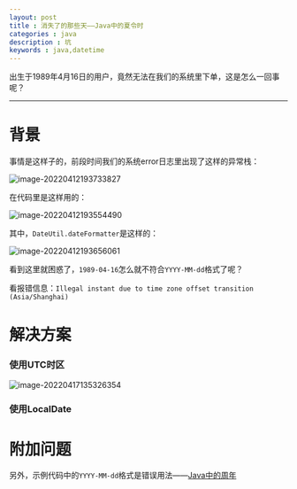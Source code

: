 ```yaml
---
layout: post
title : 消失了的那些天——Java中的夏令时
categories : java
description : 坑
keywords : java,datetime
---
```


出生于1989年4月16日的用户，竟然无法在我们的系统里下单，这是怎么一回事呢？

---

# 背景

事情是这样子的，前段时间我们的系统error日志里出现了这样的异常栈：

![image-20220412193733827](https://s2.loli.net/2022/04/12/JucBWY4iEph6wGQ.png)

在代码里是这样用的：

![image-20220412193554490](https://s2.loli.net/2022/04/12/5gkN8o7tuD4lFqh.png)

其中，`DateUtil.dateFormatter`是这样的：

![image-20220412193656061](https://s2.loli.net/2022/04/12/Or3tzym16wSDYCi.png)

看到这里就困惑了，`1989-04-16`怎么就不符合`YYYY-MM-dd`格式了呢？

看报错信息：`Illegal instant due to time zone offset transition (Asia/Shanghai)`



# 解决方案



### 使用UTC时区

![image-20220417135326354](https://s2.loli.net/2022/04/17/ugnLzApec9Paxd7.png)





### 使用LocalDate





# 附加问题

另外，示例代码中的`YYYY-MM-dd`格式是错误用法——[Java中的周年](https://humingk.github.io/java-week_day)